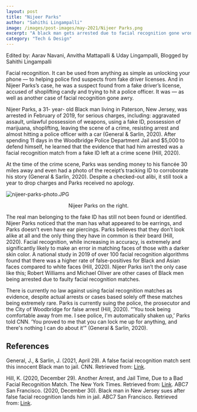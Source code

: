 ```yaml
---
layout: post
title: "Nijeer Parks"
author: "Sahithi Lingampalli"
image: /images/post-images/may-2021/Nijeer Parks.png
excerpt: "A black man gets arrested due to facial recognition gone wrong, leading to his arrest for crimes he did not commit."
category: "Tech & Design"
---
```


Edited by: Aarav Navani, Anvitha Mattapalli & Uday Lingampalli, Blogged by Sahithi Lingampalli

Facial recognition. It can be used from anything as simple as unlocking your phone — to helping police find suspects from fake driver licenses. And in Nijeer Parks’s case, he was a suspect found from a fake driver’s license, accused of shoplifting candy and trying to hit a police officer. It was  — as well as another case of facial recognition gone awry. 

Nijeer Parks, a 31- year- old Black man living in Paterson, New Jersey, was arrested in February of 2019, for serious charges, including: aggravated assault, unlawful possession of weapons, using a fake ID, possession of marijuana, shoplifting, leaving the scene of a crime, resisting arrest and almost hitting a police officer with a car (General & Sarlin, 2020). After spending 11 days in the Woodbridge Police Department Jail and $5,000 to defend himself, he learned that the evidence that had him arrested was a facial recognition match from a fake ID left at a crime scene (Hill, 2020).

At the time of the crime scene, Parks was sending money to his fiancée 30 miles away and even had a photo of the receipt’s tracking ID to corroborate his story (General & Sarlin, 2020). Despite a checked-out alibi, it still took a year to drop charges and Parks received no apology. 

![nijeer-parks-photo.JPG]({{base.url}}/images/post-images/may-2021/nijeer-parks-photo.JPG)
<center><p>Nijeer Parks on the right.</p></center>

The real man belonging to the fake ID has still not been found or identified. Nijeer Parks noticed that the man has what appeared to be earrings, and Parks doesn’t even have ear piercings. Parks believes that they don’t look alike at all and the only thing they have in common is their beard (Hill, 2020). Facial recognition, while increasing in accuracy, is extremely and significantly likely to make an error in matching faces of those with a darker skin color. A national study in 2019 of over 100 facial recognition algorithms found that there was a higher rate of false-positives for Black and Asian faces compared to white faces (Hill, 2020). Nijeer Parks isn’t the only case like this; Robert Williams and Michael Oliver are other cases of Black men being arrested due to faulty facial recognition matches. 

There is currently no law against using facial recognition matches as evidence, despite actual arrests or cases based solely off these matches being extremely rare. Parks is currently suing the police, the prosecutor and the City of Woodbridge for false arrest (Hill, 2020). “‘You took being comfortable away from me. I see police, I'm automatically shaken up,’ Parks told CNN. ‘You proved to me that you can lock me up for anything, and there's nothing I can do about it’” (General & Sarlin, 2020). 

## References 
General, J., & Sarlin, J. (2021, April 29). A false facial recognition match sent this innocent Black man to jail. CNN. Retrieved from: [Link](https://www.cnn.com/2021/04/29/tech/nijeer-parks-facial-recognition-police-arrest/index.html). 

Hill, K. (2020, December 29). Another Arrest, and Jail Time, Due to a Bad Facial Recognition Match. The New York Times. Retrieved from: [Link](https://www.nytimes.com/2020/12/29/technology/facial-recognition-misidentify-jail.html). 
ABC7 San Francisco. (2020, December 30). Black man in New Jersey sues after false facial recognition lands him in jail. ABC7 San Francisco. Retrieved from: [Link](https://abc7news.com/criminal-facial-recognition-racial-bias-in-technology-man-falsely-arrested-nijeer-parks/9197215/). 

